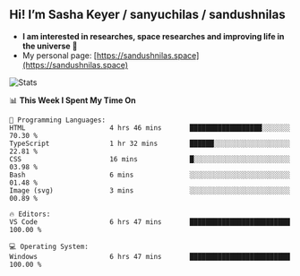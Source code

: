 ## Hi! I’m Sasha Keyer / sanyuchilas / sandushnilas

- **I am interested in researches, space researches and improving life in the universe 🌠**  
- My personal page: [https://sandushnilas.space](https://sandushnilas.space)

![Stats](https://github-readme-stats.vercel.app/api?username=sanyuchilas&show_icons=true&theme=react&hide=issues&count_private=true&layout=compact)

<!--START_SECTION:waka-->
📊 **This Week I Spent My Time On** 

```text
💬 Programming Languages: 
HTML                     4 hrs 46 mins       ██████████████████░░░░░░░   70.30 % 
TypeScript               1 hr 32 mins        ██████░░░░░░░░░░░░░░░░░░░   22.81 % 
CSS                      16 mins             █░░░░░░░░░░░░░░░░░░░░░░░░   03.98 % 
Bash                     6 mins              ░░░░░░░░░░░░░░░░░░░░░░░░░   01.48 % 
Image (svg)              3 mins              ░░░░░░░░░░░░░░░░░░░░░░░░░   00.89 % 

🔥 Editors: 
VS Code                  6 hrs 47 mins       █████████████████████████   100.00 % 

💻 Operating System: 
Windows                  6 hrs 47 mins       █████████████████████████   100.00 % 
```


<!--END_SECTION:waka-->
